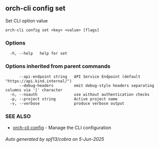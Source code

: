 ## orch-cli config set

Set CLI option value

```
orch-cli config set <key> <value> [flags]
```

### Options

```
  -h, --help   help for set
```

### Options inherited from parent commands

```
      --api-endpoint string   API Service Endpoint (default "https://api.kind.internal/")
      --debug-headers         emit debug-style headers separating columns via '|' character
  -n, --noauth                use without authentication checks
  -p, --project string        Active project name
  -v, --verbose               produce verbose output
```

### SEE ALSO

* [orch-cli config](orch-cli_config.md)	 - Manage the CLI configuration

###### Auto generated by spf13/cobra on 5-Jun-2025
